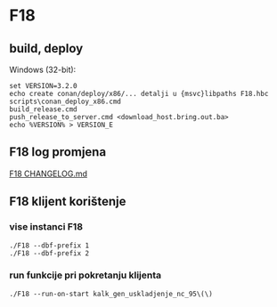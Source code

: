 # F18

## build, deploy


Windows (32-bit): 

    set VERSION=3.2.0
    echo create conan/deploy/x86/... detalji u {msvc}libpaths F18.hbc
    scripts\conan_deploy_x86.cmd
    build_release.cmd
    push_release_to_server.cmd <download_host.bring.out.ba>
    echo %VERSION% > VERSION_E


## F18 log promjena

[F18 CHANGELOG.md](CHANGELOG.md)


## F18 klijent korištenje

### vise instanci F18

    ./F18 --dbf-prefix 1
    ./F18 --dbf-prefix 2

### run funkcije pri pokretanju klijenta

    ./F18 --run-on-start kalk_gen_uskladjenje_nc_95\(\)
